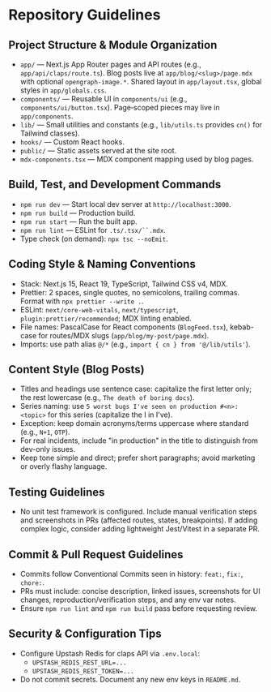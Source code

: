 # Repository Guidelines

## Project Structure & Module Organization

- `app/` — Next.js App Router pages and API routes (e.g., `app/api/claps/route.ts`). Blog posts live at `app/blog/<slug>/page.mdx` with optional `opengraph-image.*`. Shared layout in `app/layout.tsx`, global styles in `app/globals.css`.
- `components/` — Reusable UI in `components/ui` (e.g., `components/ui/button.tsx`). Page‑scoped pieces may live in `app/components`.
- `lib/` — Small utilities and constants (e.g., `lib/utils.ts` provides `cn()` for Tailwind classes).
- `hooks/` — Custom React hooks.
- `public/` — Static assets served at the site root.
- `mdx-components.tsx` — MDX component mapping used by blog pages.

## Build, Test, and Development Commands

- `npm run dev` — Start local dev server at `http://localhost:3000`.
- `npm run build` — Production build.
- `npm run start` — Run the built app.
- `npm run lint` — ESLint for `.ts/.tsx/``.mdx`.
- Type check (on demand): `npx tsc --noEmit`.

## Coding Style & Naming Conventions

- Stack: Next.js 15, React 19, TypeScript, Tailwind CSS v4, MDX.
- Prettier: 2 spaces, single quotes, no semicolons, trailing commas. Format with `npx prettier --write .`.
- ESLint: `next/core-web-vitals`, `next/typescript`, `plugin:prettier/recommended`; MDX linting enabled.
- File names: PascalCase for React components (`BlogFeed.tsx`), kebab-case for routes/MDX slugs (`app/blog/my-post/page.mdx`).
- Imports: use path alias `@/*` (e.g., `import { cn } from '@/lib/utils'`).

## Content Style (Blog Posts)

- Titles and headings use sentence case: capitalize the first letter only; the rest lowercase (e.g., `The death of boring docs`).
- Series naming: use `5 worst bugs I've seen on production #<n>: <topic>` for this series (capitalize the I in I've).
- Exception: keep domain acronyms/terms uppercase where standard (e.g., `N+1`, `OTP`).
- For real incidents, include "in production" in the title to distinguish from dev-only issues.
- Keep tone simple and direct; prefer short paragraphs; avoid marketing or overly flashy language.

## Testing Guidelines

- No unit test framework is configured. Include manual verification steps and screenshots in PRs (affected routes, states, breakpoints). If adding complex logic, consider adding lightweight Jest/Vitest in a separate PR.

## Commit & Pull Request Guidelines

- Commits follow Conventional Commits seen in history: `feat:`, `fix:`, `chore:`.
- PRs must include: concise description, linked issues, screenshots for UI changes, reproduction/verification steps, and any env var notes.
- Ensure `npm run lint` and `npm run build` pass before requesting review.

## Security & Configuration Tips

- Configure Upstash Redis for claps API via `.env.local`:
  - `UPSTASH_REDIS_REST_URL=...`
  - `UPSTASH_REDIS_REST_TOKEN=...`
- Do not commit secrets. Document any new env keys in `README.md`.
